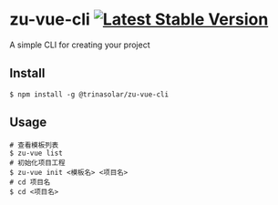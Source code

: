 # zu-vue-cli [![Latest Stable Version](https://img.shields.io/npm/v/@trinasolar/zu-vue-cli.svg)](https://www.npmjs.com/package/@trinasolar/zu-vue-cli)

A simple CLI for creating your project

## Install

```shell
$ npm install -g @trinasolar/zu-vue-cli
```

## Usage

```shell
# 查看模板列表
$ zu-vue list
# 初始化项目工程
$ zu-vue init <模板名> <项目名>
# cd 项目名
$ cd <项目名>
```